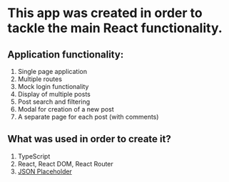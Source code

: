 # This app was created in order to tackle the main React functionality.

## Application functionality:

1. Single page application
2. Multiple routes
3. Mock login functionality
4. Display of multiple posts
5. Post search and filtering
6. Modal for creation of a new post
7. A separate page for each post (with comments)

## What was used in order to create it?

1. TypeScript
2. React, React DOM, React Router
3. [JSON Placeholder](https://jsonplaceholder.typicode.com/)
